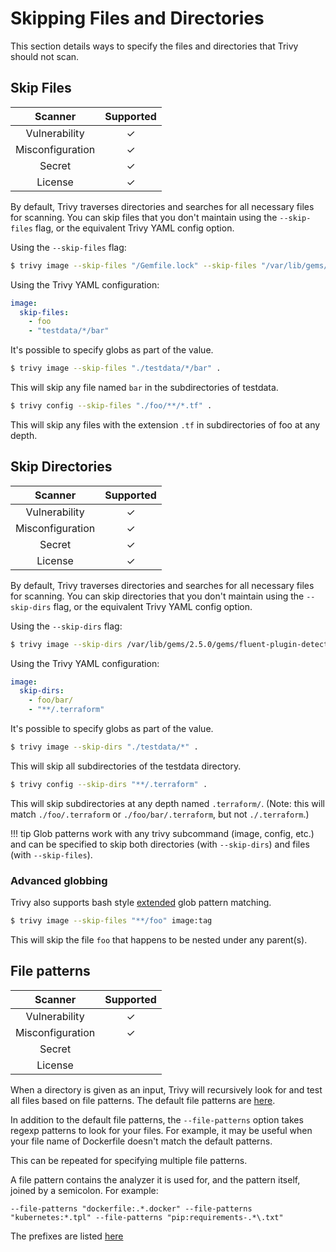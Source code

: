 # Skipping Files and Directories

This section details ways to specify the files and directories that Trivy should not scan.

## Skip Files
|     Scanner      | Supported |
|:----------------:|:---------:|
|  Vulnerability   |     ✓     |
| Misconfiguration |     ✓     |
|      Secret      |     ✓     |
|     License      |     ✓     |

By default, Trivy traverses directories and searches for all necessary files for scanning.
You can skip files that you don't maintain using the `--skip-files` flag, or the equivalent Trivy YAML config option.

Using the `--skip-files` flag:
```bash
$ trivy image --skip-files "/Gemfile.lock" --skip-files "/var/lib/gems/2.5.0/gems/http_parser.rb-0.6.0/Gemfile.lock" quay.io/fluentd_elasticsearch/fluentd:v2.9.0
```

Using the Trivy YAML configuration:
```yaml
image:
  skip-files:
    - foo
    - "testdata/*/bar"
```

It's possible to specify globs as part of the value.

```bash
$ trivy image --skip-files "./testdata/*/bar" .
```

This will skip any file named `bar` in the subdirectories of testdata.

```bash
$ trivy config --skip-files "./foo/**/*.tf" .
```

This will skip any files with the extension `.tf` in subdirectories of foo at any depth.

## Skip Directories
|     Scanner      | Supported |
|:----------------:|:---------:|
|  Vulnerability   |     ✓     |
| Misconfiguration |     ✓     |
|      Secret      |     ✓     |
|     License      |     ✓     |

By default, Trivy traverses directories and searches for all necessary files for scanning.
You can skip directories that you don't maintain using the `--skip-dirs` flag, or the equivalent Trivy YAML config option.

Using the `--skip-dirs` flag:
```bash
$ trivy image --skip-dirs /var/lib/gems/2.5.0/gems/fluent-plugin-detect-exceptions-0.0.13 --skip-dirs "/var/lib/gems/2.5.0/gems/http_parser.rb-0.6.0" quay.io/fluentd_elasticsearch/fluentd:v2.9.0
```

Using the Trivy YAML configuration:
```yaml
image:
  skip-dirs:
    - foo/bar/
    - "**/.terraform"
```

It's possible to specify globs as part of the value.

```bash
$ trivy image --skip-dirs "./testdata/*" .
```

This will skip all subdirectories of the testdata directory.

```bash
$ trivy config --skip-dirs "**/.terraform" .
```

This will skip subdirectories at any depth named `.terraform/`. (Note: this will match `./foo/.terraform` or
`./foo/bar/.terraform`, but not `./.terraform`.)

!!! tip
    Glob patterns work with any trivy subcommand (image, config, etc.) and can be specified to skip both directories (with `--skip-dirs`) and files (with `--skip-files`).


### Advanced globbing
Trivy also supports bash style [extended](https://www.gnu.org/savannah-checkouts/gnu/bash/manual/bash.html#Pattern-Matching) glob pattern matching.

```bash
$ trivy image --skip-files "**/foo" image:tag
```

This will skip the file `foo` that happens to be nested under any parent(s). 

## File patterns
|     Scanner      | Supported |
|:----------------:|:---------:|
|  Vulnerability   |     ✓     |
| Misconfiguration |     ✓     |
|      Secret      |           |
|     License      |           |

When a directory is given as an input, Trivy will recursively look for and test all files based on file patterns.
The default file patterns are [here](../scanner/misconfiguration/custom/index.md).

In addition to the default file patterns, the `--file-patterns` option takes regexp patterns to look for your files.
For example, it may be useful when your file name of Dockerfile doesn't match the default patterns.

This can be repeated for specifying multiple file patterns.

A file pattern contains the analyzer it is used for, and the pattern itself, joined by a semicolon. For example:
```
--file-patterns "dockerfile:.*.docker" --file-patterns "kubernetes:*.tpl" --file-patterns "pip:requirements-.*\.txt"
```

The prefixes are listed [here](../../../pkg/fanal/analyzer/const.go)
